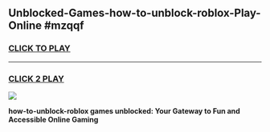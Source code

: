 
## Unblocked-Games-how-to-unblock-roblox-Play-Online #mzqqf
<h3>
<a href="https://news.freeplayer.one?title=how-to-unblock-roblox&ref=3">CLICK TO PLAY</a></h3>
<hr>

<h3>
<a href="https://news.freeplayer.one?title=how-to-unblock-roblox&ref=3">CLICK 2 PLAY</a>
  
</h3>

<a href="https://news.freeplayer.one?title=how-to-unblock-roblox&ref=3"><img src="https://clearcache.store/games.png"></a>


**how-to-unblock-roblox games unblocked: Your Gateway to Fun and Accessible Online Gaming**
